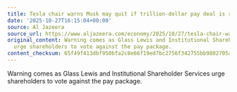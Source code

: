 ```yaml
---
title: Tesla chair warns Musk may quit if trillion-dollar pay deal is rejected
date: '2025-10-27T16:15:04+00:00'
source: Al Jazeera
source_url: https://www.aljazeera.com/economy/2025/10/27/tesla-chair-warns-musk-may-quit-if-trillion-dollar-pay-deal-is-rejected?traffic_source=rss
original_content: Warning comes as Glass Lewis and Institutional Shareholder Services
  urge shareholders to vote against the pay package.
content_checksum: 65f49f413dbf950bfa2c8e66f19ed7bc2756f342755bb9802705a39b3f1dfad0
---
```


Warning comes as Glass Lewis and Institutional Shareholder Services urge shareholders to vote against the pay package.

